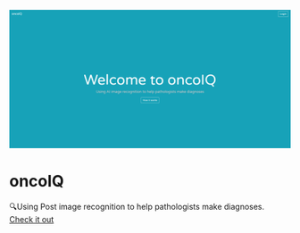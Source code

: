![screenshot](./public/screenshots/landing.PNG)
# oncoIQ
🔍Using Post image recognition to help pathologists make diagnoses.\
[Check it out](https://oncoiq.io)
